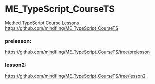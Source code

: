 # ME_TypeScript_CourseTS
Methed TypeScript Course Lessons
https://github.com/mindfling/ME_TypeScript_CourseTS


### prelesson:
https://github.com/mindfling/ME_TypeScript_CourseTS/tree/prelesson

### lesson2:
https://github.com/mindfling/ME_TypeScript_CourseTS/tree/lesson2
